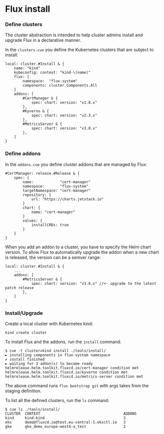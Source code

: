 # Flux install

### Define clusters

The cluster abstraction is intended to help cluster admins install and upgrade Flux in a declarative manner.

In the `clusters.cue` you define the Kubernetes clusters that are subject to install:

```cue
local: cluster.#Install & {
	name: "kind"
	kubeconfig: context: "kind-\(name)"
	flux: {
		namespace:  "flux-system"
		components: cluster.Components.All
	}
	addons: [
		#CertManager & {
			spec: chart: version: "v1.8.x"
		},
		#Kyverno & {
			spec: chart: version: "v2.3.x"
		},
		#MetricsServer & {
			spec: chart: version: "v3.8.x"
		},
	]
}
```

### Define addons

In the `addons.cue` you define cluster addons that are managed by Flux:

```cue
#CertManager: release.#Release & {
	spec: {
		name:            "cert-manager"
		namespace:       "flux-system"
		targetNamespace: "cert-manager"
		repository: {
			url: "https://charts.jetstack.io"
		}
		chart: {
			name: "cert-manager"
		}
		values: {
			installCRDs: true
		}
	}
}
```

When you add an addon to a cluster, you have to specify the Helm chart version.
To allow Flux to automatically upgrade the addon when a new chart is released,
the version can be a semver range:

```cue
local: cluster.#Install & {
	...
	addons: [
		#MetricsServer & {
			spec: chart: version: "v3.8.x" //<- upgrade to the latest patch release
		},
	]
}
```

### Install/Upgrade

Create a local cluster with Kubernetes kind:

```shell
kind create cluster
```

To install Flux and the addons, run the `install` command:

```console
$ cue -t cluster=kind install ./tools/install/
► installing components in flux-system namespace
✔ install finished
► waiting for 3 addon(s) to become ready
helmrelease.helm.toolkit.fluxcd.io/cert-manager condition met
helmrelease.helm.toolkit.fluxcd.io/kyverno condition met
helmrelease.helm.toolkit.fluxcd.io/metrics-server condition met
```

The above command runs `flux bootstrap git` with args takes from the staging definition.

To list all the defined clusters, run the `ls` command:

```console
$ cue ls ./tools/install/
CLUSTER  CONTEXT                                      ADDONS
kind     kind-kind                                    3
eks      demo@fluxcd.io@test.eu-central-1.eksctl.io   3
gke      gke_demo_europe-west4-a_test                 2
```
